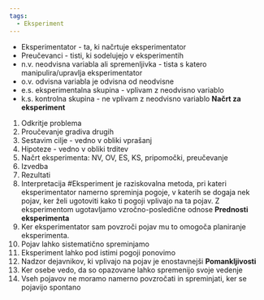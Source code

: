 ```yaml
---
tags:
  - Eksperiment
---
```


- Eksperimentator - ta, ki načrtuje eksperimentator
- Preučevanci - tisti, ki sodelujejo v eksperimentih
- n.v. neodvisna variabla ali spremenljivka - tista s katero manipulira/upravlja eksperimentator
- o.v.  odvisna variabla je odvisna od neodvisne
- e.s. eksperimentalna skupina - vplivam z neodvisno variablo
- k.s. kontrolna skupina - ne vplivam z neodvisno variablo
**Načrt za eksperiment**
1. Odkritje problema
2. Proučevanje gradiva drugih
3. Sestavim cilje - vedno v obliki vprašanj
4. Hipoteze - vedno v obliki trditev
5. Načrt eksperimenta: NV, OV, ES, KS, pripomočki, preučevanje
6. Izvedba
7. Rezultati
8. Interpretacija
#Eksperiment je raziskovalna metoda, pri kateri eksperimentator namerno spreminja pogoje, v katerih se dogaja nek pojav, ker želi ugotoviti kako ti pogoji vplivajo na ta pojav.
Z eksperimentom ugotavljamo vzročno-posledične odnose
**Prednosti eksperimenta**
1. Ker eksperimentator sam povzroči pojav mu to omogoča planiranje eksperimenta.
2. Pojav lahko sistematično spreminjamo
3. Eksperiment lahko pod istimi pogoji ponovimo
4. Nadzor dejavnikov, ki vplivajo na pojav je enostavnejši
**Pomankljivosti**
1. Ker osebe vedo, da so opazovane lahko spremenijo svoje vedenje
2. Vseh pojavov ne moramo namerno povzročati in spreminjati, ker se pojavijo spontano
